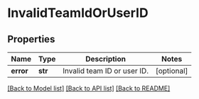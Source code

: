 # InvalidTeamIdOrUserID

## Properties
Name | Type | Description | Notes
------------ | ------------- | ------------- | -------------
**error** | **str** | Invalid team ID or user ID. | [optional] 

[[Back to Model list]](../README.md#documentation-for-models) [[Back to API list]](../README.md#documentation-for-api-endpoints) [[Back to README]](../README.md)


